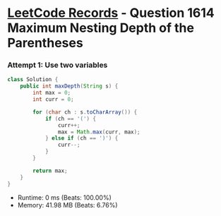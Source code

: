 # [LeetCode Records](../../README.md) - Question 1614 Maximum Nesting Depth of the Parentheses

### Attempt 1: Use two variables
```java
class Solution {
    public int maxDepth(String s) {
        int max = 0;
        int curr = 0;

        for (char ch : s.toCharArray()) {
            if (ch == '(') {
                curr++;
                max = Math.max(curr, max);
            } else if (ch == ')') {
                curr--;
            }
        }

        return max;
    }
}
```
- Runtime: 0 ms (Beats: 100.00%)
- Memory: 41.98 MB (Beats: 6.76%)

<br>
